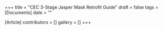 +++
title = "CEC 3-Stage Jasper Mask Retrofit Guide"
draft = false
tags = [Documents]
date = ""

[Article]
contributors = []
gallery = []
+++